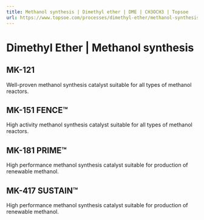 ```yaml
---
title: Methanol synthesis | Dimethyl ether | DME | CH3OCH3 | Topsoe
url: https://www.topsoe.com/processes/dimethyl-ether/methanol-synthesis#main-content
---
```


# Dimethyl Ether | Methanol synthesis

## MK-121

Well-proven methanol synthesis catalyst suitable for all types of methanol reactors.

## MK-151 FENCE™

High activity methanol synthesis catalyst suitable for all types of methanol reactors.

## MK-181 PRIME™

High performance methanol synthesis catalyst suitable for production of renewable methanol.

## MK-417 SUSTAIN™

High performance methanol synthesis catalyst suitable for production of renewable methanol.